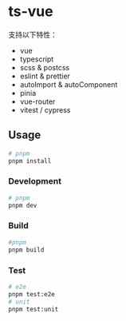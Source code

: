 # ts-vue

支持以下特性：

- vue
- typescript
- scss & postcss
- eslint & prettier
- autoImport & autoComponent
- pinia
- vue-router
- vitest / cypress

## Usage

```sh
# pnpm
pnpm install
```

### Development

```sh
# pnpm
pnpm dev
```

### Build

```sh
#pnpm
pnpm build
```

### Test

```sh
# e2e
pnpm test:e2e
# unit
pnpm test:unit
```
